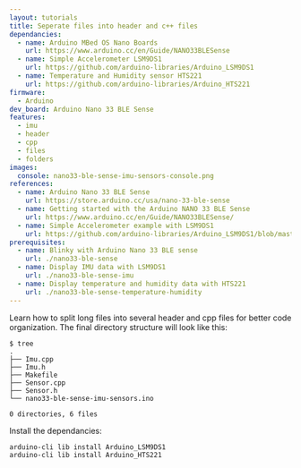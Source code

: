 ```yaml
---
layout: tutorials
title: Seperate files into header and c++ files
dependancies:
  - name: Arduino MBed OS Nano Boards
    url: https://www.arduino.cc/en/Guide/NANO33BLESense
  - name: Simple Accelerometer LSM9DS1
    url: https://github.com/arduino-libraries/Arduino_LSM9DS1
  - name: Temperature and Humidity sensor HTS221
    url: https://github.com/arduino-libraries/Arduino_HTS221
firmware:
  - Arduino
dev_board: Arduino Nano 33 BLE Sense
features:
  - imu
  - header
  - cpp
  - files
  - folders
images:
  console: nano33-ble-sense-imu-sensors-console.png
references:
  - name: Arduino Nano 33 BLE Sense
    url: https://store.arduino.cc/usa/nano-33-ble-sense
  - name: Getting started with the Arduino NANO 33 BLE Sense
    url: https://www.arduino.cc/en/Guide/NANO33BLESense/
  - name: Simple Accelerometer example with LSM9DS1
    url: https://github.com/arduino-libraries/Arduino_LSM9DS1/blob/master/examples/SimpleAccelerometer/SimpleAccelerometer.ino
prerequisites:
  - name: Blinky with Arduino Nano 33 BLE sense
    url: ./nano33-ble-sense
  - name: Display IMU data with LSM9DS1
    url: ./nano33-ble-sense-imu
  - name: Display temperature and humidity data with HTS221
    url: ./nano33-ble-sense-temperature-humidity
---
```


Learn how to split long files into several header and cpp files for better code organization. The final directory structure will look like this:

```
$ tree
.
├── Imu.cpp
├── Imu.h
├── Makefile
├── Sensor.cpp
├── Sensor.h
└── nano33-ble-sense-imu-sensors.ino

0 directories, 6 files
```

Install the dependancies:

```sh
arduino-cli lib install Arduino_LSM9DS1
arduino-cli lib install Arduino_HTS221
```
